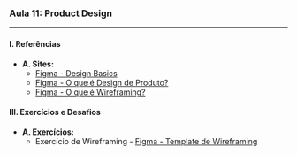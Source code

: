 ### **Aula 11: Product Design**

---

#### **I. Referências**

- **A. Sites:**
  - [Figma - Design Basics](https://www.figma.com/resource-library/design-basics/)
  - [Figma - O que é Design de Produto?](https://www.figma.com/resource-library/what-is-product-design/)
  - [Figma - O que é Wireframing?](https://www.figma.com/resource-library/what-is-wireframing/)

#### **III. Exercícios e Desafios**

- **A. Exercícios:**
  - Exercício de Wireframing - [Figma - Template de Wireframing](https://www.figma.com/file/GBCGqs11KNeUyPksQzEMw0hr/Wireframing/duplicate?source=website)
